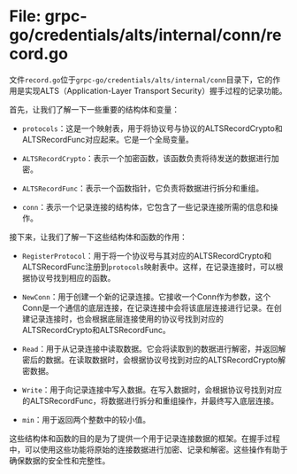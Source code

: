 # File: grpc-go/credentials/alts/internal/conn/record.go

文件`record.go`位于`grpc-go/credentials/alts/internal/conn`目录下，它的作用是实现ALTS（Application-Layer Transport Security）握手过程的记录功能。

首先，让我们了解一下一些重要的结构体和变量：

- `protocols`：这是一个映射表，用于将协议号与协议的ALTSRecordCrypto和ALTSRecordFunc对应起来。它是一个全局变量。

- `ALTSRecordCrypto`：表示一个加密函数，该函数负责将待发送的数据进行加密。

- `ALTSRecordFunc`：表示一个函数指针，它负责将数据进行拆分和重组。

- `conn`：表示一个记录连接的结构体，它包含了一些记录连接所需的信息和操作。

接下来，让我们了解一下这些结构体和函数的作用：

- `RegisterProtocol`：用于将一个协议号与其对应的ALTSRecordCrypto和ALTSRecordFunc注册到`protocols`映射表中。这样，在记录连接时，可以根据协议号找到相应的函数。

- `NewConn`：用于创建一个新的记录连接。它接收一个Conn作为参数，这个Conn是一个通信的底层连接，在记录连接中会将该底层连接进行记录。在创建记录连接时，也会根据底层连接使用的协议号找到对应的ALTSRecordCrypto和ALTSRecordFunc。

- `Read`：用于从记录连接中读取数据。它会将读取到的数据进行解密，并返回解密后的数据。在读取数据时，会根据协议号找到对应的ALTSRecordCrypto解密数据。

- `Write`：用于向记录连接中写入数据。在写入数据时，会根据协议号找到对应的ALTSRecordFunc，将数据进行拆分和重组操作，并最终写入底层连接。

- `min`：用于返回两个整数中的较小值。

这些结构体和函数的目的是为了提供一个用于记录连接数据的框架。在握手过程中，可以使用这些功能将原始的连接数据进行加密、记录和解密。这些操作有助于确保数据的安全性和完整性。

